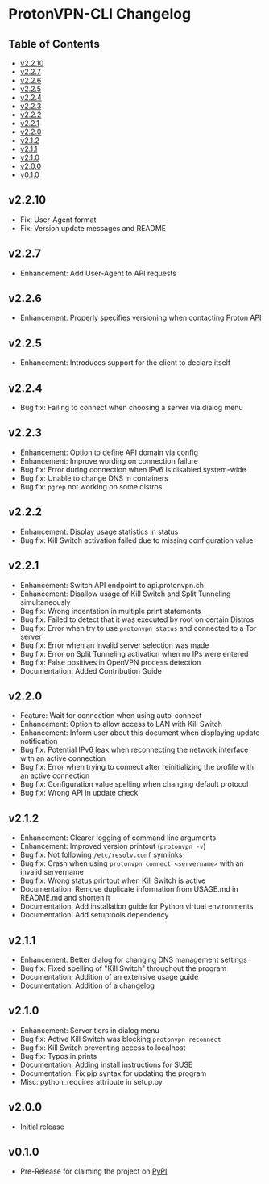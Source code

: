 # ProtonVPN-CLI Changelog

## Table of Contents

- [v2.2.10](#v2210)
- [v2.2.7](#v227)
- [v2.2.6](#v226)
- [v2.2.5](#v225)
- [v2.2.4](#v224)
- [v2.2.3](#v223)
- [v2.2.2](#v222)
- [v2.2.1](#v221)
- [v2.2.0](#v220)
- [v2.1.2](#v212)
- [v2.1.1](#v211)
- [v2.1.0](#v210)
- [v2.0.0](#v200)
- [v0.1.0](#v010)

## v2.2.10

- Fix: User-Agent format
- Fix: Version update messages and README

## v2.2.7

- Enhancement: Add User-Agent to API requests


## v2.2.6

- Enhancement: Properly specifies versioning when contacting Proton API

## v2.2.5

- Enhancement: Introduces support for the client to declare itself

## v2.2.4

- Bug fix: Failing to connect when choosing a server via dialog menu

## v2.2.3

- Enhancement: Option to define API domain via config
- Enhancement: Improve wording on connection failure
- Bug fix: Error during connection when IPv6 is disabled system-wide
- Bug fix: Unable to change DNS in containers
- Bug fix: `pgrep` not working on some distros

## v2.2.2

- Enhancement: Display usage statistics in status
- Bug fix: Kill Switch activation failed due to missing configuration value

## v2.2.1

- Enhancement: Switch API endpoint to api.protonvpn.ch
- Enhancement: Disallow usage of Kill Switch and Split Tunneling simultaneously
- Bug fix: Wrong indentation in multiple print statements
- Bug fix: Failed to detect that it was executed by root on certain Distros
- Bug fix: Error when try to use `protonvpn status` and connected to a Tor server
- Bug fix: Error when an invalid server selection was made
- Bug fix: Error on Split Tunneling activation when no IPs were entered
- Bug fix: False positives in OpenVPN process detection
- Documentation: Added Contribution Guide

## v2.2.0

- Feature: Wait for connection when using auto-connect
- Enhancement: Option to allow access to LAN with Kill Switch
- Enhancement: Inform user about this document when displaying update notification
- Bug fix: Potential IPv6 leak when reconnecting the network interface with an active connection
- Bug fix: Error when trying to connect after reinitializing the profile with an active connection
- Bug fix: Configuration value spelling when changing default protocol
- Bug fix: Wrong API in update check

## v2.1.2

- Enhancement: Clearer logging of command line arguments
- Enhancement: Improved version printout (`protonvpn -v`)
- Bug fix: Not following `/etc/resolv.conf` symlinks
- Bug fix: Crash when using `protonvpn connect <servername>` with an invalid servername
- Bug fix: Wrong status printout when Kill Switch is active
- Documentation: Remove duplicate information from USAGE.md in README.md and shorten it
- Documentation: Add installation guide for Python virtual environments
- Documentation: Add setuptools dependency

## v2.1.1

- Enhancement: Better dialog for changing DNS management settings
- Bug fix: Fixed spelling of "Kill Switch" throughout the program
- Documentation: Addition of an extensive usage guide
- Documentation: Addition of a changelog

## v2.1.0

- Enhancement: Server tiers in dialog menu
- Bug fix: Active Kill Switch was blocking `protonvpn reconnect`
- Bug fix: Kill Switch preventing access to localhost
- Bug fix: Typos in prints
- Documentation: Adding install instructions for SUSE
- Documentation: Fix pip syntax for updating the program
- Misc: python_requires attribute in setup.py

## v2.0.0

- Initial release

## v0.1.0

- Pre-Release for claiming the project on [PyPI](https://pypi.org)
